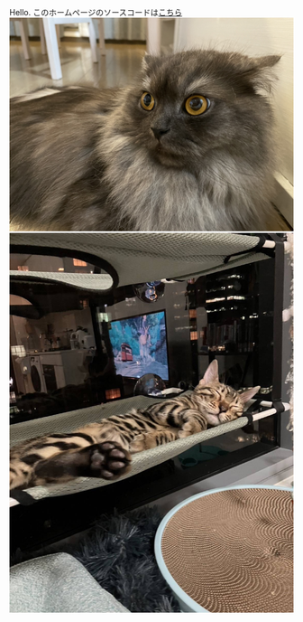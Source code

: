 Hello.
このホームページのソースコードは[こちら](https://github.com//{takuya5463}/takuya_oono/)
![ミーファ](みーふぁ2.jpeg)
![ちくわ](ちくわ2.jpg)